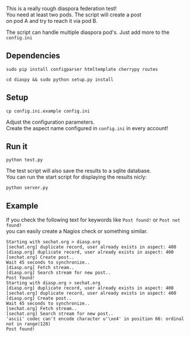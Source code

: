 This is a really rough diaspora federation test!  
You need at least two pods. The script will create a post  
on pod A and try to reach it via pod B.

The script can handle multiple diaspora pod's. Just add more to the `config.ini`


Dependencies
------------

`sudo pip install configparser htmltemplate cherrypy routes`

`cd diaspy && sudo python setup.py install`

Setup
-----

`cp config.ini.example config.ini`

Adjust the configuration parameters.  
Create the aspect name configured in `config.ini` in every account!

Run it
------

`python test.py`

The test script will also save the results to a sqlite database.  
You can run the start script for displaying the results nicly:

`python server.py`


Example
-------

If you check the following text for keywords like `Post found!` or `Post not found!`  
you can easily create a Nagios check or something similar.

    Starting with sechat.org > diasp.org
    [sechat.org] duplicate record, user already exists in aspect: 400
    [diasp.org] duplicate record, user already exists in aspect: 400
    [sechat.org] Create post..
    Wait 45 seconds to synchronize..
    [diasp.org] Fetch stream..
    [diasp.org] Search stream for new post..
    Post found!
    Starting with diasp.org > sechat.org
    [diasp.org] duplicate record, user already exists in aspect: 400
    [sechat.org] duplicate record, user already exists in aspect: 400
    [diasp.org] Create post..
    Wait 45 seconds to synchronize..
    [sechat.org] Fetch stream..
    [sechat.org] Search stream for new post..
    'ascii' codec can't encode character u'\xe4' in position 66: ordinal not in range(128)
    Post found!
